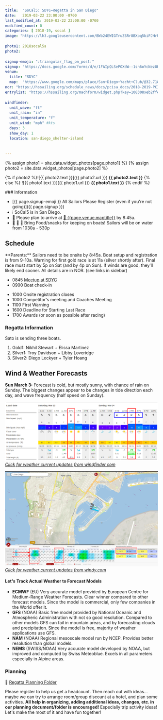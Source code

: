 ```yaml
---
title:  "SoCal5: SDYC—Regatta in San Diego"
date:   2019-03-22 23:00:00 -0700
last_modified_at: 2019-03-22 23:00:00 -0700
modified_count: 0
categories: [ 2018-19, socal ]
image: "https://lh3.googleusercontent.com/BWb24EWIGTruZSRr8BXpq5biPJHrUFFAJWyjIEKaSx9Te9GmMibaH9eT8ynQprN7CGEAYhDbQYaCkyOd_jEqrggB4PBxoUYl_41gjmfiSLXWNmq-9cj-yoIFAeboO3cB3XU8EA8rrSqK05mLux1-dkzuAQQ1gJ90kVzM64QbwxSBm5LWQCTZZ6h-rI9y2mlmRCTLnxS5DI5pGI-hqppfqdNzYnWrvuBTo_1R0ArdbVtsB7JypU_YcslMIEvh6Xo1CKrY0NhVI7RaecJAPISVivXo4yFglCDzdkIYEORvMVegcxxgIvy1j8HUsScKp3OIPKWUPTV4HTzo8MFgCrVmiBSS3A3ilnWLuJHTbr1A4JNdflZnntCVlEYRE07eZvz7icZtoJ1mPsgsbun5ofLyhEWjmgy1ovn2dkia8rhKgLejH5goOxj5VGLIjitYmHrxOA0tLPqym7MrDhnT6WZGUdX-KSDZi7ETpqH1kLo98WUqlM1t_e1QAfN-WQsgS3A_tLZJRTK-K4mdtY0mXkVaIkiYskCGmOdDY-KB2bMNkbg3TXznH4Sa1rtqW2UAUfuI1t1UF4KHig-CqOgUoxfMz4etiY_sPItDz8isHWcPrbWsno7yAxgEn-WHdoZgvWWbzw3mmKxywnFK1Cy7exsXWSjLmkVQSe4kS54egNQMvgEcWZLBBi4Gn9rKDTzpjm_9wdwCS0flAcJEqhUjWL-tb8sxyA=w1675-h942-no"

photo1: 2018socal5a
photo2:

signup-emoji: ":triangular_flag_on_post:"
signup: "https://docs.google.com/forms/d/e/1FAIpQLSePOXdW--1sn6oYcNezOHPHldTjDzAE-2wFDntbsxmvjt3scw/viewform"
venue:  
  title: "SDYC"
  map:  "https://www.google.com/maps/place/San+Diego+Yacht+Club/@32.7188308,-117.2383353,15z/data=!4m5!3m4!1s0x80deab9883524577:0xb32271e0380bbf75!8m2!3d32.7188262!4d-117.2295806"
nor: "https://hssailing.org/schedule_news/docs/pcisa_docs/2018-2019-PCISA-SoCal-NOR.pdf"
entrylist: "https://hssailing.org/machform/widget.php?key=108308xeb2ffe3c5d"

windfinder:
  unit_wave: "ft"
  unit_rain: "in"
  unit_temperature: "f"
  unit_wind: "mph" #kts
  days: 3
  show_day: 1
  location: san-diego_shelter-island


---
```


{% assign photo1 = site.data.widget_photos[page.photo1] %}
{% assign photo2 = site.data.widget_photos[page.photo2] %}


{% if photo2 %}![{{ photo2.text }}]({{ photo2.url }})
**{{ photo2.text }}**
{% else %}
![{{ photo1.text }}]({{ photo1.url }})
**{{ photo1.text }}**
{% endif %}
<div class="alert alert-info" markdown="1">
### Information

- [{{ page.signup-emoji }} All Sailors Please Register (even if you're not going)]({{ page.signup }})
- :information_source: SoCal5 is in San Diego.
- :calendar: Please plan to arrive at <a href="{{page.venue.map}}" target="_blank">:round_pushpin: {{page.venue.maptitle}}</a> by 8:45a.
- :hamburger: :watermelon: :potable_water: Bring Food/snacks for keeping on boats! Sailors will be on water from 1030a - 530p
</div>


## Schedule

<div class="alert alert-warning" markdown="1">
**Parents:**  Sailors need to be onsite by 8:45a. Boat setup and registration is from 9-10a. Warning for first gold race is at 11a (silver shortly after).  Final race must start by 5p on Sat (and by 4p on Sun). If winds are good, they'll likely end sooner. All details are in NOR. (see links in sidebar)
</div>

-  0845 [Meetup at SDYC]({{page.venue.map}})
-  0900 Boat check-in
<!--more-->
-  1000 Onsite registration closes
-  1000 Competitor's meeting and Coaches Meeting
-  1100 First Warning
-  1600 Deadline for Starting Last Race
-  1700 Awards (or soon as possible after racing)  

### Regatta Information  

Sato is sending three boats.

1.  Gold1: Nikhil Stewart + Elissa Martinez
1.  Silver1: Troy Davidson + Libby Loveridge
1.  Silver2: Diego Lockyer + Tyler Hoang


## Wind & Weather Forecasts

**Sun March 3:** Forecast is cold, but mostly sunny, with chance of rain on Sunday. The biggest changes appear to be changes in tide direction each day, and wave frequency (half speed on Sunday).

[![Weather forecast](/assets/images/posts/2019/SDYC-forecast2--2019-03-23-24.png) _Click for weather current updates from windfinder.com_](https://www.windfinder.com/forecast/san-diego_shelter-island)

[![Weather forecast](/assets/images/posts/2019/SDYC-windy-forecast--2019-03-23-24.png) _Click for weather current updates from windy.com_](https://www.windy.com/32.715/-117.225/wind?32.711,-117.225,15,m:ezGacTM)

#### Let's Track Actual Weather to Forecast Models

-    **ECMWF**  (EU) Very accurate model provided by European Centre for Medium-Range Weather Forecasts. Clear winner compared to other forecast models. Since the model is commercial, only few companies in the World offer it.  
-    **GFS** (NOAA) Basic free model provided by National Oceanic and Atmospheric Administration with not so good resolution. Compared to other models GFS can fail in mountain areas, and by forecasting clouds and precipitation. Since the model is free, majority of weather applications use GFS.  
-    **NAM** (NOAA)  Regional mesoscale model run by NCEP. Provides better resolution than global models.  
-    **NEMS** (SWISS/NOAA)  Very accurate model developed by NOAA, but improved and computed by Swiss Meteoblue. Excels in all parameters especially in Alpine areas.  


### Planning

:file_folder: [Regatta Planning Folder](https://drive.google.com/drive/folders/1Qttf_JASqhvfxoMUBV9JqhaxyFOPh3t-)

Please register to help us get a headcount. Then reach out with ideas... maybe we can try to arrange room/group discount at a hotel, and plan some activities.  **All help in organizing, adding additional ideas, changes, etc. in our planning document/folder is encouraged!** Especially trip activity ideas! Let's make the most of it and have fun together!
